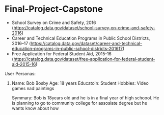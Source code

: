 # Final-Project-Capstone

- School Survey on Crime and Safety, 2016 (https://catalog.data.gov/dataset/school-survey-on-crime-and-safety-2016)
- Career and Technical Education Programs in Public School Districts, 2016–17 (https://catalog.data.gov/dataset/career-and-technical-education-programs-in-public-school-districts-201617)
- Free Application for Federal Student Aid, 2015-16 (https://catalog.data.gov/dataset/free-application-for-federal-student-aid-2015-16)

User Personas:
 1) Name: Bob Bosby
    Age: 18 years
    Educatoin: Student
    Hobbies: Video games nad paintings
    
    Symmary: Bob is 18years old and he is in a final year of high schoool. He is planning to go to community college for assosiate degree but he wants know about how  
